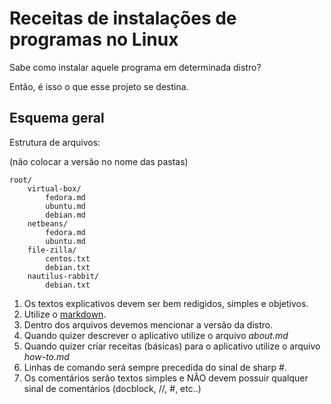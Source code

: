 Receitas de instalações de programas no Linux
===

Sabe como instalar aquele programa em determinada distro?

Então, é isso o que esse projeto se destina.


Esquema geral
---


Estrutura de arquivos:

(não colocar a versão no nome das pastas)

	root/
		virtual-box/
			fedora.md
			ubuntu.md
			debian.md
		netbeans/
			fedora.md
			ubuntu.md
		file-zilla/
			centos.txt
			debian.txt
		nautilus-rabbit/
			debian.txt

1. Os textos explicativos devem ser bem redigidos, simples e objetivos.
2. Utilize o [markdown](http://daringfireball.net/projects/markdown/syntax).
3. Dentro dos arquivos devemos mencionar a versão da distro.
4. Quando quizer descrever o aplicativo utilize o arquivo *about.md*
5. Quando quizer criar receitas (básicas) para o aplicativo utilize o arquivo *how-to.md*
6. Linhas de comando será sempre precedida do sinal de sharp #.
7. Os comentários serão textos simples e NÂO devem possuir qualquer sinal de comentários (docblock, //, #, etc..)
